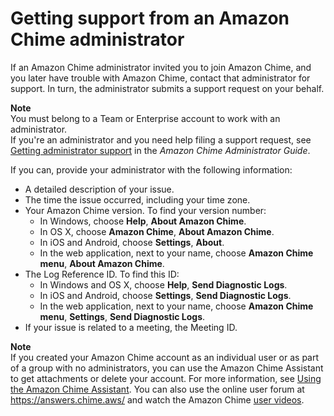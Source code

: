 # Getting support from an Amazon Chime administrator<a name="chime-getting-support"></a>

If an Amazon Chime administrator invited you to join Amazon Chime, and you later have trouble with Amazon Chime, contact that administrator for support\. In turn, the administrator submits a support request on your behalf\.

**Note**  
You must belong to a Team or Enterprise account to work with an administrator\.  
If you're an administrator and you need help filing a support request, see [Getting administrator support](https://docs.aws.amazon.com/chime/latest/ag/chime-getting-admin-support.html) in the *Amazon Chime Administrator Guide*\.

If you can, provide your administrator with the following information:
+  A detailed description of your issue\.
+ The time the issue occurred, including your time zone\.
+ Your Amazon Chime version\. To find your version number:
  + In Windows, choose **Help**, **About Amazon Chime**\.
  + In OS X, choose **Amazon Chime**, **About Amazon Chime**\.
  + In iOS and Android, choose **Settings**, **About**\.
  + In the web application, next to your name, choose **Amazon Chime menu**, **About Amazon Chime**\.
+ The Log Reference ID\. To find this ID:
  + In Windows and OS X, choose **Help**, **Send Diagnostic Logs**\.
  + In iOS and Android, choose **Settings**, **Send Diagnostic Logs**\. 
  + In the web application, next to your name, choose **Amazon Chime menu**, **Settings**, **Send Diagnostic Logs**\.
+ If your issue is related to a meeting, the Meeting ID\.

**Note**  
If you created your Amazon Chime account as an individual user or as part of a group with no administrators, you can use the Amazon Chime Assistant to get attachments or delete your account\. For more information, see [Using the Amazon Chime Assistant](chime-using-assistant.md)\. You can also use the online user forum at [https://answers\.chime\.aws/](https://answers.chime.aws/) and watch the Amazon Chime [user videos](http://aws.amazon.com/chime/how-to-videos)\. 